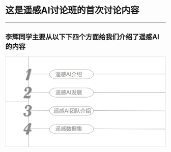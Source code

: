 # 这是遥感AI讨论班的首次讨论内容
-----------------------------
## 李辉同学主要从以下下四个方面给我们介绍了遥感AI的内容
![ohh！可能出了一点小问题！](主要内容.png)

